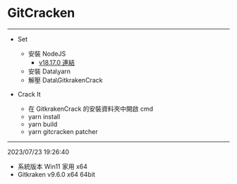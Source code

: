 # GitCracken

---

- Set
    - 安裝 NodeJS
        - [v18.17.0 連結](https://nodejs.org/dist/v18.17.0/node-v18.17.0-x64.msi)
    - 安裝 Data\yarn
    - 解壓 Data\GitkrakenCrack

- Crack It
    - 在 GitkrakenCrack 的安裝資料夾中開啟 cmd
    - yarn install
    - yarn build
    - yarn gitcracken patcher

---

2023/07/23 19:26:40
- 系統版本 Win11 家用 x64
- Gitkraken v9.6.0 x64 64bit